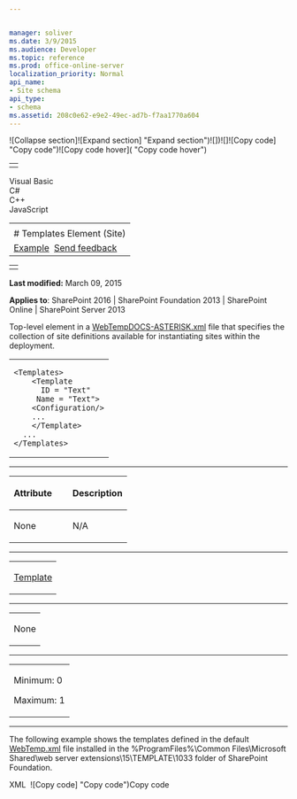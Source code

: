 ```yaml
---


manager: soliver
ms.date: 3/9/2015
ms.audience: Developer
ms.topic: reference
ms.prod: office-online-server
localization_priority: Normal
api_name:
- Site schema
api_type:
- schema
ms.assetid: 208c0e62-e9e2-49ec-ad7b-f7aa1770a604
---
```


![Collapse
section]![Expand
section] "Expand section")![]()![])![]![]()![Copy
code] "Copy code")![Copy code
hover]( "Copy code hover")
<table>
<tbody>
<tr class="odd">
<td align="left"></td>
</tr>
</tbody>
</table>

Visual Basic  
C\#  
C++  
JavaScript  

<table>
<tbody>
<tr class="odd">
<td align="left"><span id="runningHeaderText"></span></td>
</tr>
<tr class="even">
<td align="left"># Templates Element (Site)</td>
</tr>
<tr class="odd">
<td align="left"><a href="#exampleToggle">Example</a>  <span id="headfeedbackarea" class="feedbackhead"><a href="javascript:SubmitFeedback(&#39;docthis@Microsoft.com&#39;,&#39;&#39;,&#39;&#39;,&#39;&#39;,&#39;1.0.18082.1225&#39;,&#39;%0\dThank%20you%20for%20your%20feedback.%20The%20developer%20writing%20teams%20use%20your%20feedback%20to%20improve%20documentation.%20While%20we%20are%20reviewing%20your%20feedback,%20we%20may%20send%20you%20e-mail%20to%20ask%20for%20clarification%20or%20feedback%20on%20a%20solution.%20We%20do%20not%20use%20your%20e-mail%20address%20for%20any%20other%20purpose%20and%20we%20delete%20it%20after%20we%20finish%20our%20review.%0\AFor%20further%20information%20about%20the%20privacy%20policies%20of%20Microsoft,%20please%20see%20http://privacy.microsoft.com/en-us/default.aspx.%0\A%0\d&#39;,&#39;Customer%20feedback&#39;);">Send feedback</a></span></td>
</tr>
</tbody>
</table>

<table>
<colgroup>
<col width="100%" />
</colgroup>
<tbody>
<tr class="odd">
<td align="left"></td>
</tr>
</tbody>
</table>

**Last modified:** March 09, 2015

**Applies to**: SharePoint 2016 | SharePoint Foundation 2013 |
SharePoint Online | SharePoint Server 2013

Top-level element in a
[WebTempDOCS-ASTERISK.xml](http://msdn.microsoft.com/library/199bbb65-d12f-475d-b157-31a1bffe84c8(Office.15).aspx)
file that specifies the collection of site definitions available for
instantiating sites within the deployment.

<span codelanguage="other"></span>
<table>
<colgroup>
<col width="100%" />
</colgroup>
<tbody>
<tr class="odd">
<td align="left"><pre><code>&lt;Templates&gt;
    &lt;Template
      ID = &quot;Text&quot;
     Name = &quot;Text&quot;&gt;
    &lt;Configuration/&gt;
    ...
    &lt;/Template&gt;
  ...
&lt;/Templates&gt;</code></pre></td>
</tr>
</tbody>
</table>


-----------------------------------------------------------------------------------------------------------------------------------------------------------------------------------------------

<table>
<colgroup>
<col width="50%" />
<col width="50%" />
</colgroup>
<thead>
<tr class="header">
<th align="left"><p>Attribute</p></th>
<th align="left"><p>Description</p></th>
</tr>
</thead>
<tbody>
<tr class="odd">
<td align="left"><p>None</p></td>
<td align="left"><p>N/A</p></td>
</tr>
</tbody>
</table>


---------------------------------------------------------------------------------------------------------------------------------------------------------------------------------------------------

<table>
<colgroup>
<col width="100%" />
</colgroup>
<tbody>
<tr class="odd">
<td align="left"><p><a href="template-element-site.htm">Template</a></p></td>
</tr>
</tbody>
</table>


----------------------------------------------------------------------------------------------------------------------------------------------------------------------------------------------------

<table>
<colgroup>
<col width="100%" />
</colgroup>
<tbody>
<tr class="odd">
<td align="left"><p>None</p></td>
</tr>
</tbody>
</table>


------------------------------------------------------------------------------------------------------------------------------------------------------------------------------------------------

<table>
<colgroup>
<col width="100%" />
</colgroup>
<tbody>
<tr class="odd">
<td align="left"><p>Minimum: 0</p>
<p>Maximum: 1</p></td>
</tr>
</tbody>
</table>


------------------------------------------------------------------------------------------------------------------------------------------------------------------------------------------

The following example shows the templates defined in the default
[WebTemp.xml](http://msdn.microsoft.com/library/199bbb65-d12f-475d-b157-31a1bffe84c8(Office.15).aspx)
file installed in the %ProgramFiles%\\Common Files\\Microsoft
Shared\\web server extensions\\15\\TEMPLATE\\1033 folder of SharePoint
Foundation.

<span codelanguage="xmlLang"></span>
XML 
<span class="copyCode" onclick="CopyCode(this)"
onkeypress="CopyCode_CheckKey(this, event)"
onmouseover="ChangeCopyCodeIcon(this)"
onmouseout="ChangeCopyCodeIcon(this)" tabindex="0">![Copy
code] "Copy code")Copy code</span>
    <?xml version="1.0" encoding="utf-8"?>
    <!-- _lcid="1033" _version="14.0.4762" _dal="1" -->
    <!-- _LocalBinding -->
    <Templates xmlns:ows="Microsoft SharePoint">
     <Template Name="GLOBAL" SetupPath="global" ID="0">
        <Configuration ID="0" Title="Global template" Hidden="TRUE" ImageUrl="" Description="This template is used for initializing a new site." >   </Configuration>
     </Template>
     <Template Name="STS" ID="1">
        <Configuration ID="0" Title="Team Site" Hidden="FALSE" ImageUrl="/_layouts/images/stts.png" Description="A site for teams to quickly organize, author, and share information. It provides a document library, and lists for managing announcements, calendar items, tasks, and discussions." DisplayCategory="Collaboration" >    </Configuration>
        <Configuration ID="1" Title="Blank Site" Hidden="FALSE" ImageUrl="/_layouts/images/stbs.png" Description="A blank site for you to customize based on your requirements." DisplayCategory="Collaboration" AllowGlobalFeatureAssociations="False" >    </Configuration>
        <Configuration ID="2" Title="Document Workspace" Hidden="FALSE" ImageUrl="/_layouts/images/stdw.png" Description="A site for colleagues to work together on a document. It provides a document library for storing the primary document and supporting files, a tasks list for assigning to-do items, and a links list for resources related to the document." DisplayCategory="Collaboration" >    </Configuration>
     </Template>
     <Template Name="MPS" ID="2">
        <Configuration ID="0" Title="Basic Meeting Workspace" Hidden="FALSE" ImageUrl="/_layouts/images/stmw.png" Description="A site to plan, organize, and capture the results of a meeting. It provides lists for managing the agenda, meeting attendees, and documents." DisplayCategory="Meetings" SupportsMultilingualUI="FALSE" >    </Configuration>
        <Configuration ID="1" Title="Blank Meeting Workspace" Hidden="FALSE" ImageUrl="/_layouts/images/stbm.png" Description="A blank meeting site for you to customize based on your requirements." DisplayCategory="Meetings" SupportsMultilingualUI="FALSE" >    </Configuration>
        <Configuration ID="2" Title="Decision Meeting Workspace" Hidden="FALSE" ImageUrl="/_layouts/images/stdm.png" Description="A site for meetings that track status or make decisions. It provides lists for creating tasks, storing documents, and recording decisions." DisplayCategory="Meetings" SupportsMultilingualUI="FALSE" >    </Configuration>
        <Configuration ID="3" Title="Social Meeting Workspace" Hidden="FALSE" ImageUrl="/_layouts/images/stsm.png" Description="A site to plan social occasions. It provides lists for tracking attendees, providing directions, and storing pictures of the event." DisplayCategory="Meetings" SupportsMultilingualUI="FALSE" >    </Configuration>
        <Configuration ID="4" Title="Multipage Meeting Workspace" Hidden="FALSE" ImageUrl="/_layouts/images/stmm.png" Description="A site to plan, organize, and capture the results of a meeting. It provides lists for managing the agenda and meeting attendees in addition to two blank pages for you to customize based on your requirements." DisplayCategory="Meetings" SupportsMultilingualUI="FALSE" >    </Configuration>
     </Template>
     <Template Name="CENTRALADMIN" ID="3">
        <Configuration ID="0" Title="Central Admin Site" Hidden="TRUE" ImageUrl="" Description="A site for central administration. It provides Web pages and links for application and operations management." >   </Configuration>
     </Template>
     <Template Name="WIKI" ID="4">
        <Configuration ID="0" Title="Wiki Site" Hidden="TRUE" ImageUrl="/_layouts/images/wikiprev.png" Description="A site for a community to brainstorm and share ideas. It provides Web pages that can be quickly edited to record information and then linked together through keywords" DisplayCategory="Collaboration" >    </Configuration>
     </Template>
     <Template Name="BLOG" ID="9">
        <Configuration ID="0" Title="Blog" Hidden="FALSE" ImageUrl="/_layouts/images/stbg.png" Description="A site for a person or team to post ideas, observations, and expertise that site visitors can comment on." DisplayCategory="Collaboration" SupportsMultilingualUI="FALSE" >    </Configuration>
     </Template>
     <Template Name="SGS" SetupPath="SiteTemplates\sgs" ID="15">
        <Configuration ID="0" Title="Group Work Site" Hidden="FALSE" ImageUrl="/_layouts/images/stgb.png" Description="This template provides a groupware solution that enables teams to create, organize, and share information quickly and easily. It includes Group Calendar, Circulation, Phone-Call Memo, the Document Library and the other basic lists." DisplayCategory="Collaboration" >    </Configuration>
     </Template>
     <Template Name="TENANTADMIN" SetupPath="SiteTemplates\tenantadmin" ID="16">
        <Configuration ID="0" Title="Tenant Admin Site" Hidden="TRUE" ImageUrl="" Description="A site for tenant administration. It provides Web pages and links for self-serve administration." >   </Configuration>
     </Template>
    </Templates>








